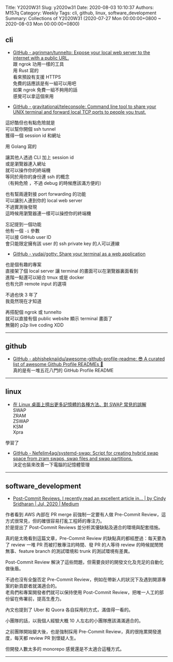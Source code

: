 Title: Y2020W31
Slug: y2020w31
Date: 2020-08-03 10:10:37
Authors: M157q
Category: Weekly
Tags: cli, github, linux, software_development
Summary: Collections of Y2020W31 (2020-07-27 Mon 00:00:00+0800 ~ 2020-08-03 Mon 00:00:00+0800)


## cli  
- [GitHub - agrinman/tunnelto: Expose your local web server to the internet with a public URL.](https://github.com/agrinman/tunnelto)  
跟 ngrok 功用一樣的工具  
用 Rust 寫的  
看來預設有支援 HTTPS  
免費的話應該是有一組可以用吧  
如果 ngrok  免費一組不夠用的話  
感覺可以拿這個來用  

- [GitHub - gravitational/teleconsole: Command line tool to share your UNIX terminal and forward local TCP ports to people you trust.](https://github.com/gravitational/teleconsole)  
  
這好酷但也有點危險就是  
可以幫你開個 ssh tunnel  
獲得一個 session id 和網址  
  
用 Golang 寫的  
  
  
讓其他人透過 CLI 加上 session id  
或是瀏覽器連入網址  
就可以操作你的終端機  
等同於用你的身份連 ssh 的概念  
（有夠危險 ，不過 debug 的時候應該滿方便的）  
  
也有幫兩邊對接 port forwarding 的功能  
可以讓別人連到你的 local web server  
不過實測後發現  
這時候用瀏覽器連一樣可以操控你的終端機  
  
忘記提到一個功能  
他有一個 `-i` 參數  
可以接 GitHub user ID  
會只能限定擁有該 user 的 ssh private key 的人可以連線  

- [GitHub - yudai/gotty: Share your terminal as a web application](https://github.com/yudai/gotty)  
  
也是個有趣的專案  
直接架了個 local server 讓 terminal 的畫面可以在瀏覽器裏面看到  
進階一點還可以結合 tmux 或是 docker  
也有允許 remote input 的選項  
  
不過也快 3 年了  
我竟然現在才知道  
  
再搭配個 ngrok 或 tunnelto  
就可以直接有個 public website 顯示 terminal 畫面了  
無聲的 p2p live coding XDD  

---

## github  
- [GitHub - abhisheknaiidu/awesome-github-profile-readme: 😎 A curated list of awesome Github Profile READMEs 📝](https://github.com/abhisheknaiidu/awesome-github-profile-readme)  
真的是有一堆五花八門的 GitHub Profile README  

---

## linux  
- [在 Linux 桌面上擠出更多記憶體的各種方法、對 SWAP 常見的誤解](https://nyllep.wordpress.com/2020/07/31/squeeze-ram-with-swap/)  
SWAP  
ZRAM  
ZSWAP  
KSM  
Xpra  
  
學習了  

- [GitHub - Nefelim4ag/systemd-swap: Script for creating hybrid swap space from zram swaps, swap files and swap partitions.](https://github.com/Nefelim4ag/systemd-swap)  
決定也裝來改善一下電腦的記憶體管理  

---

## software_development  
- [Post-Commit Reviews. I recently read an excellent article in… | by Cindy Sridharan | Jul, 2020 | Medium](https://medium.com/@copyconstruct/post-commit-reviews-b4cc2163ac7a)  
  
作者看到 AWS 內部在 PR merge 前強制一定要有人做 Pre-Commit Review，這方式很常見，但的確很容易打亂工程師的專注力。  
於是提出了 Post-Commit Reviews 並分析其優缺點及適合的環境與配套措施。  
  
真的是太晚看到這篇文章，Pre-Commit Review 的缺點真的都經歷過：每天要為了 review 一堆 PR 而被打散專注的時間、發 PR 的人等待 review 的時候就閒閒無事、feature branch 的測試環境和 trunk 的測試環境有差異。  
  
Post-Commit Review 解決了這些問題，但需要良好的開發文化及充足的自動化做後盾。  
  
不過也沒有全盤否定 Pre-Commit Review，例如在帶新人的狀況下及遇到開源專案的新貢獻者就滿適合的。  
老鳥們和專案開發者們就可以保持使用 Post-Commit Review，把唯一人工的部份留在佈署前，提高生產力。  
  
內文也提到了 Uber 和 Quora 各自採用的方式，滿值得一看的。  
  
小團隊的話，以我個人經驗大概 10 人左右的小團隊應該滿滿適合的。  
  
之前團隊開始變大後，也是強制採用 Pre-Commit Review，真的很拖累開發進度，每天都 review PR 到懷疑人生。  
  
但開發人數太多的 monorepo 感覺還是不太適合這種方式。  

---


